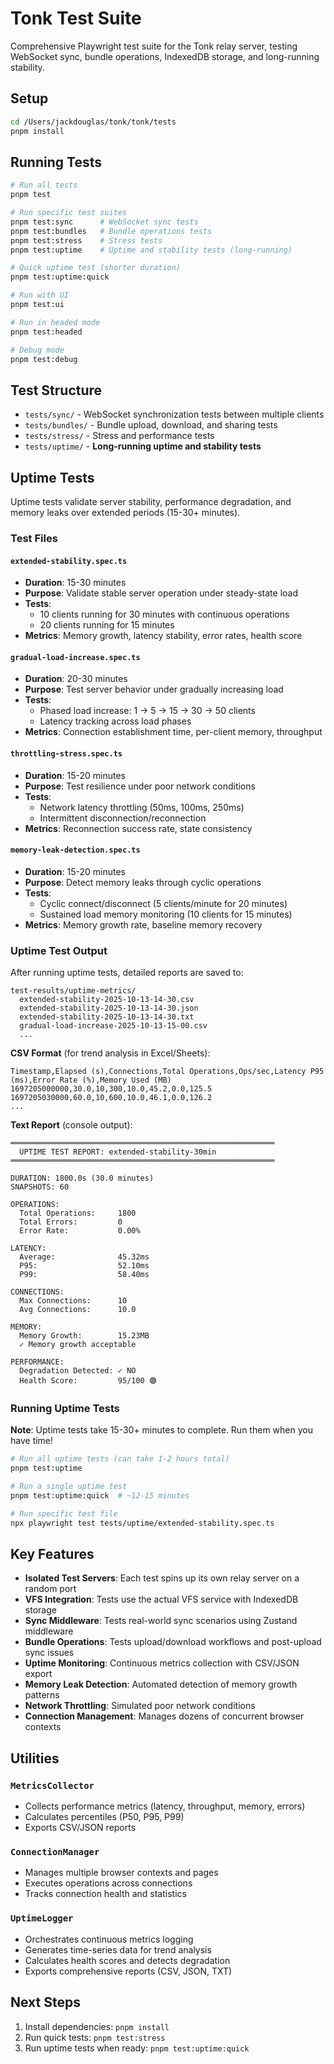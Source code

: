 # Tonk Test Suite

Comprehensive Playwright test suite for the Tonk relay server, testing WebSocket sync, bundle
operations, IndexedDB storage, and long-running stability.

## Setup

```bash
cd /Users/jackdouglas/tonk/tonk/tests
pnpm install
```

## Running Tests

```bash
# Run all tests
pnpm test

# Run specific test suites
pnpm test:sync      # WebSocket sync tests
pnpm test:bundles   # Bundle operations tests
pnpm test:stress    # Stress tests
pnpm test:uptime    # Uptime and stability tests (long-running)

# Quick uptime test (shorter duration)
pnpm test:uptime:quick

# Run with UI
pnpm test:ui

# Run in headed mode
pnpm test:headed

# Debug mode
pnpm test:debug
```

## Test Structure

- `tests/sync/` - WebSocket synchronization tests between multiple clients
- `tests/bundles/` - Bundle upload, download, and sharing tests
- `tests/stress/` - Stress and performance tests
- `tests/uptime/` - **Long-running uptime and stability tests**

## Uptime Tests

Uptime tests validate server stability, performance degradation, and memory leaks over extended
periods (15-30+ minutes).

### Test Files

#### `extended-stability.spec.ts`

- **Duration**: 15-30 minutes
- **Purpose**: Validate stable server operation under steady-state load
- **Tests**:
  - 10 clients running for 30 minutes with continuous operations
  - 20 clients running for 15 minutes
- **Metrics**: Memory growth, latency stability, error rates, health score

#### `gradual-load-increase.spec.ts`

- **Duration**: 20-30 minutes
- **Purpose**: Test server behavior under gradually increasing load
- **Tests**:
  - Phased load increase: 1 → 5 → 15 → 30 → 50 clients
  - Latency tracking across load phases
- **Metrics**: Connection establishment time, per-client memory, throughput

#### `throttling-stress.spec.ts`

- **Duration**: 15-20 minutes
- **Purpose**: Test resilience under poor network conditions
- **Tests**:
  - Network latency throttling (50ms, 100ms, 250ms)
  - Intermittent disconnection/reconnection
- **Metrics**: Reconnection success rate, state consistency

#### `memory-leak-detection.spec.ts`

- **Duration**: 15-20 minutes
- **Purpose**: Detect memory leaks through cyclic operations
- **Tests**:
  - Cyclic connect/disconnect (5 clients/minute for 20 minutes)
  - Sustained load memory monitoring (10 clients for 15 minutes)
- **Metrics**: Memory growth rate, baseline memory recovery

### Uptime Test Output

After running uptime tests, detailed reports are saved to:

```
test-results/uptime-metrics/
  extended-stability-2025-10-13-14-30.csv
  extended-stability-2025-10-13-14-30.json
  extended-stability-2025-10-13-14-30.txt
  gradual-load-increase-2025-10-13-15-00.csv
  ...
```

**CSV Format** (for trend analysis in Excel/Sheets):

```csv
Timestamp,Elapsed (s),Connections,Total Operations,Ops/sec,Latency P95 (ms),Error Rate (%),Memory Used (MB)
1697205000000,30.0,10,300,10.0,45.2,0.0,125.5
1697205030000,60.0,10,600,10.0,46.1,0.0,126.2
...
```

**Text Report** (console output):

```
═══════════════════════════════════════════════════════════
  UPTIME TEST REPORT: extended-stability-30min
═══════════════════════════════════════════════════════════

DURATION: 1800.0s (30.0 minutes)
SNAPSHOTS: 60

OPERATIONS:
  Total Operations:     1800
  Total Errors:         0
  Error Rate:           0.00%

LATENCY:
  Average:              45.32ms
  P95:                  52.10ms
  P99:                  58.40ms

CONNECTIONS:
  Max Connections:      10
  Avg Connections:      10.0

MEMORY:
  Memory Growth:        15.23MB
  ✓ Memory growth acceptable

PERFORMANCE:
  Degradation Detected: ✓ NO
  Health Score:         95/100 🟢
```

### Running Uptime Tests

**Note**: Uptime tests take 15-30+ minutes to complete. Run them when you have time!

```bash
# Run all uptime tests (can take 1-2 hours total)
pnpm test:uptime

# Run a single uptime test
pnpm test:uptime:quick  # ~12-15 minutes

# Run specific test file
npx playwright test tests/uptime/extended-stability.spec.ts
```

## Key Features

- **Isolated Test Servers**: Each test spins up its own relay server on a random port
- **VFS Integration**: Tests use the actual VFS service with IndexedDB storage
- **Sync Middleware**: Tests real-world sync scenarios using Zustand middleware
- **Bundle Operations**: Tests upload/download workflows and post-upload sync issues
- **Uptime Monitoring**: Continuous metrics collection with CSV/JSON export
- **Memory Leak Detection**: Automated detection of memory growth patterns
- **Network Throttling**: Simulated poor network conditions
- **Connection Management**: Manages dozens of concurrent browser contexts

## Utilities

### `MetricsCollector`

- Collects performance metrics (latency, throughput, memory, errors)
- Calculates percentiles (P50, P95, P99)
- Exports CSV/JSON reports

### `ConnectionManager`

- Manages multiple browser contexts and pages
- Executes operations across connections
- Tracks connection health and statistics

### `UptimeLogger`

- Orchestrates continuous metrics logging
- Generates time-series data for trend analysis
- Calculates health scores and detects degradation
- Exports comprehensive reports (CSV, JSON, TXT)

## Next Steps

1. Install dependencies: `pnpm install`
2. Run quick tests: `pnpm test:stress`
3. Run uptime tests when ready: `pnpm test:uptime:quick`
